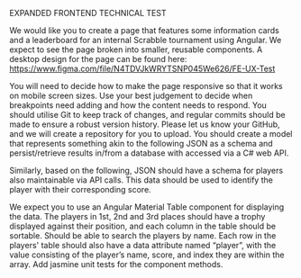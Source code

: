 EXPANDED FRONTEND TECHNICAL TEST

We would like you to create a page that features some information cards and a leaderboard for an internal Scrabble tournament using Angular. We expect to see the page broken into smaller, reusable components.
A desktop design for the page can be found here: https://www.figma.com/file/N4TDVJkWRYTSNP045We626/FE-UX-Test

You will need to decide how to make the page responsive so that it works on mobile screen sizes. Use your best judgement to decide when breakpoints need adding and how the content needs to respond.
You should utilise Git to keep track of changes, and regular commits should be made to ensure a robust version history. Please let us know your GitHub, and we will create a repository for you to upload.
You should create a model that represents something akin to the following JSON as a schema and persist/retrieve results in/from a database with accessed via a C# web API.



Similarly, based on the following, JSON should have a schema for players also maintainable via API calls. This data should be used to identify the player with their corresponding score.




We expect you to use an Angular Material Table component for displaying the data. The players in 1st, 2nd and 3rd places should have a trophy displayed against their position, and each column in the table should be sortable. Should be able to search the players by name. Each row in the players' table should also have a data attribute named “player”, with the value consisting of the player’s name, score, and index they are within the array. Add jasmine unit tests for the component methods.


